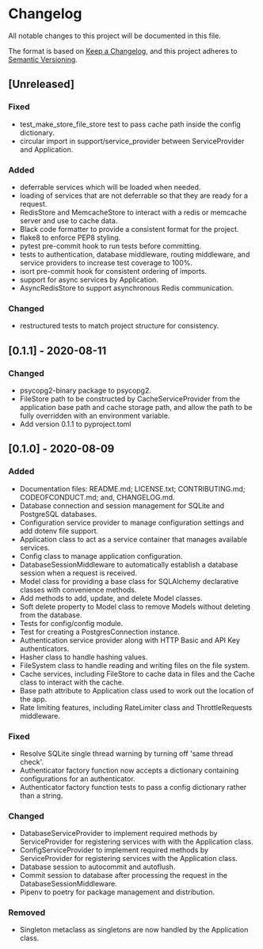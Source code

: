 # Changelog
All notable changes to this project will be documented in this file.

The format is based on [Keep a Changelog](https://keepachangelog.com/en/1.0.0/),
and this project adheres to [Semantic Versioning](https://semver.org/spec/v2.0.0.html).

## [Unreleased]
### Fixed
- test_make_store_file_store test to pass cache path inside the config dictionary.
- circular import in support/service_provider between ServiceProvider and Application.

### Added
- deferrable services which will be loaded when needed.
- loading of services that are not deferrable so that they are ready for a request.
- RedisStore and MemcacheStore to interact with a redis or memcache server and use to cache data.
- Black code formatter to provide a consistent format for the project.
- flake8 to enforce PEP8 styling.
- pytest pre-commit hook to run tests before committing.
- tests to authentication, database middleware, routing middleware, and service providers to increase test coverage to 100%.
- isort pre-commit hook for consistent ordering of imports.
- support for async services by Application.
- AsyncRedisStore to support asynchronous Redis communication.

### Changed
- restructured tests to match project structure for consistency.

## [0.1.1] - 2020-08-11
### Changed
- psycopg2-binary package to psycopg2.
- FileStore path to be constructed by CacheServiceProvider from the application base path and cache storage path, and allow the path to be fully overridden with an environment variable.
- Add version 0.1.1 to pyproject.toml

## [0.1.0] - 2020-08-09
### Added
- Documentation files: README.md; LICENSE.txt; CONTRIBUTING.md; CODEOFCONDUCT.md; and, CHANGELOG.md.
- Database connection and session management for SQLite and PostgreSQL databases.
- Configuration service provider to manage configuration settings and add dotenv file support.
- Application class to act as a service container that manages available services.
- Config class to manage application configuration.
- DatabaseSessionMiddleware to automatically establish a database session when a request is received.
- Model class for providing a base class for SQLAlchemy declarative classes with convenience methods.
- Add methods to add, update, and delete Model classes.
- Soft delete property to Model class to remove Models without deleting from the database.
- Tests for config/config module.
- Test for creating a PostgresConnection instance.
- Authentication service provider along with HTTP Basic and API Key authenticators.
- Hasher class to handle hashing values.
- FileSystem class to handle reading and writing files on the file system.
- Cache services, including FileStore to cache data in files and the Cache class to interact with the cache.
- Base path attribute to Application class used to work out the location of the app.
- Rate limiting features, including RateLimiter class and ThrottleRequests middleware.

### Fixed
- Resolve SQLite single thread warning by turning off 'same thread check'.
- Authenticator factory function now accepts a dictionary containing configurations for an authenticator.
- Authenticator factory function tests to pass a config dictionary rather than a string.

### Changed
- DatabaseServiceProvider to implement required methods by ServiceProvider for registering services with with the Application class.
- ConfigServiceProvider to implement required methods by ServiceProvider for registering services with the Application class.
- Database session to autocommit and autoflush.
- Commit session to database after processing the request in the DatabaseSessionMiddleware.
- Pipenv to poetry for package management and distribution.

### Removed
- Singleton metaclass as singletons are now handled by the Application class.
